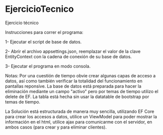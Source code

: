 # EjercicioTecnico
Ejercicio técnico

Instrucciones para correr el programa:

1- Ejecutar el script de base de datos.

2- Abrir el archivo appsettings.json, reemplazar el valor de la clave EntityContext con la cadena de conexión de su base de datos.

3- Ejecutar el programa en modo consola.

Notas:
Por una cuestión de tiempo obvie crear algunas capas de acceso a datos, así como también verificar la totalidad del funcionamiento en pantallas reponsive.
La base de datos está preparada para hacer la eliminación mediante un campo "activo" pero por temas de tiempo utilizo el delete de EF.
La tabla está hecha sin usar la datatable de bootstrap por temas de tiempo.

La Solución está estructurada de manera muy sencilla, utilizando EF Core para crear los accesos a datos, utilice un ViewModel para poder mostrar la información en el html, utilice ajax para comunicarme con el servidor, en ambos casos (para crear y para eliminar clientes).
